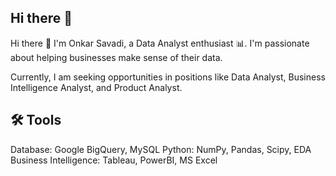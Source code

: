 ## Hi there 👋


  Hi there 👋 I'm Onkar Savadi, a Data Analyst enthusiast 📊. I'm passionate about helping businesses make sense of their data.

  Currently, I am seeking opportunities in positions like Data Analyst, Business Intelligence Analyst, and Product Analyst.


## 🛠️ Tools
  Database: Google BigQuery, MySQL
  Python: NumPy, Pandas, Scipy, EDA
  Business Intelligence: Tableau, PowerBI, MS Excel
